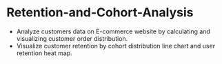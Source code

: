 # Retention-and-Cohort-Analysis
* Analyze customers data on E-commerce website by calculating and visualizing customer order distribution.
* Visualize customer retention by cohort distribution line chart and user retention heat map.
